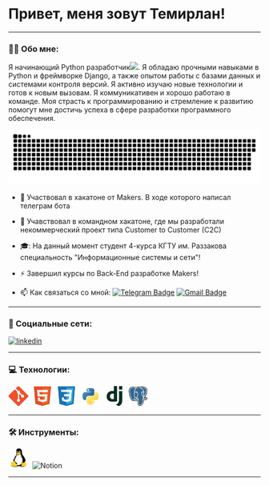 
# Привет, меня зовут Темирлан!

---

### :man_technologist: Обо мне:

Я начинающий Python разработчик<img src="https://media.giphy.com/media/WUlplcMpOCEmTGBtBW/giphy.gif" width="30px">. Я обладаю прочными навыками в Python и фреймворке Django, а также опытом работы с базами данных и системами контроля версий. Я активно изучаю новые технологии и готов к новым вызовам. Я коммуникативен и хорошо работаю в команде. Моя страсть к программированию и стремление к развитию помогут мне достичь успеха в сфере разработки программного обеспечения.

<p align="center">
 <img width="600" src="assets/github-snake.svg" alt="snake"/>
</p>

- :telescope: Участвовал в хакатоне от Makers. В ходе которого написал телеграм бота

- :seedling: Учавствовал в командном хакатоне, где мы разработали некоммерческий проект типа Customer to Customer (C2C)

- 🎓: На данный момент студент 4-курса КГТУ им. Раззакова специальность "Информационные системы и сети"!

- :zap: Завершил курсы по Back-End разработке Makers!


- :mailbox: Как связаться со мной: [![Telegram Badge](https://img.shields.io/badge/-telegram-blue?style=flat&logo=Telegram&logoColor=white)](https://t.me/stateonuris) [![Gmail Badge](https://img.shields.io/badge/-Gmail-red?style=flat&logo=Gmail&logoColor=white)](mailto:tturgum5ekov@gmail.com)

---

### 🤝 Социальные сети:

  <div id="badges">
    <a href="https://www.linkedin.com/in/%D1%82%D0%B5%D0%BC%D0%B8%D1%80%D0%BB%D0%B0%D0%BD-%D1%82%D1%83%D1%80%D0%B3%D1%83%D0%BC%D0%B1%D0%B5%D0%BA%D0%BE%D0%B2-b28b91252/" target="_blank">
      <img src="https://cdn-icons-png.flaticon.com/512/2504/2504799.png" width="40" height="40" alt="linkedin" />
    </a>
  </div>

---

### 💻 Технологии:

<div>
  <img src="https://github.com/devicons/devicon/blob/master/icons/git/git-original.svg" title="git" alt="git" width="40" height="40"/>&nbsp
  <img src="https://github.com/devicons/devicon/blob/master/icons/html5/html5-original.svg" title="html5" alt="html5" width="40" height="40"/>&nbsp
  <img src="https://github.com/devicons/devicon/blob/master/icons/css3/css3-original.svg" title="css" alt="css" width="40" height="40"/>&nbsp
  <img src="https://github.com/devicons/devicon/blob/master/icons/python/python-original.svg" title="javascript" alt="javascript" width="40" height="40"/>&nbsp
  <img src="https://github.com/devicons/devicon/blob/master/icons/django/django-plain.svg" title="C" alt="C" width="40" height="40"/>&nbsp;
  <img src="https://github.com/devicons/devicon/blob/master/icons/postgresql/postgresql-original.svg" title="sass/scss" alt="sass/scss" width="40" height="40"/>&nbsp;
</div>

---

### 🛠 Инструменты:

<div>
  <img src="https://github.com/devicons/devicon/blob/master/icons/linux/linux-original.svg" title="linux" alt="linux" width="40" height="40"/>&nbsp;
  <img src="https://upload.wikimedia.org/wikipedia/commons/e/e9/Notion-logo.svg" title="Notion" alt="Notion" width="40" height="40"/>&nbsp;
</div>

---
